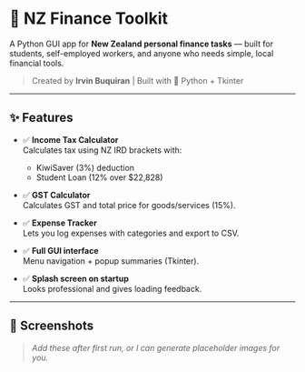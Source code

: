 # 🧾 NZ Finance Toolkit

A Python GUI app for **New Zealand personal finance tasks** — built for students, self-employed workers, and anyone who needs simple, local financial tools.

> Created by **Irvin Buquiran** | Built with 🐍 Python + Tkinter

---

## ✨ Features

- ✅ **Income Tax Calculator**  
  Calculates tax using NZ IRD brackets with:
  - KiwiSaver (3%) deduction
  - Student Loan (12% over $22,828)

- ✅ **GST Calculator**  
  Calculates GST and total price for goods/services (15%).

- ✅ **Expense Tracker**  
  Lets you log expenses with categories and export to CSV.

- ✅ **Full GUI interface**  
  Menu navigation + popup summaries (Tkinter).

- ✅ **Splash screen on startup**  
  Looks professional and gives loading feedback.

---

## 📸 Screenshots

> _Add these after first run, or I can generate placeholder images for you._
